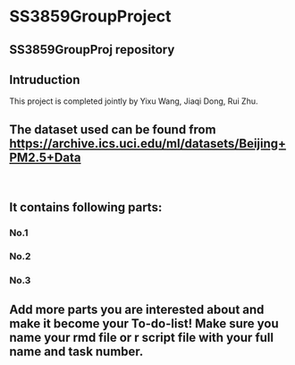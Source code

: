 # SS3859GroupProject<br/>
## SS3859GroupProj repository<br/>
## 
## Intruduction
This project is completed jointly by Yixu Wang,  Jiaqi Dong, Rui Zhu.<br/>

## The dataset used can be found from https://archive.ics.uci.edu/ml/datasets/Beijing+PM2.5+Data<br/> 
<br/>

## It contains following parts:<br/>
  ### No.1 <br/>
  ### No.2 <br/>
  ### No.3 <br/>
##
## Add more parts you are interested about and make it become your To-do-list! Make sure you name your rmd file or r script file with your full name and task number.
